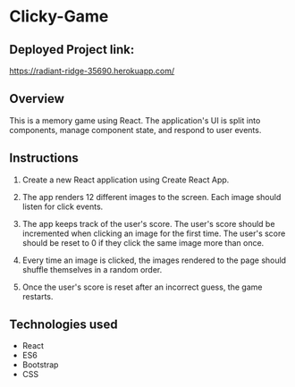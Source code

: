# Clicky-Game

## Deployed Project link:

https://radiant-ridge-35690.herokuapp.com/

## Overview

This is a memory game using React. The application's UI is split into components, manage component state, and respond to user events.

## Instructions

1. Create a new React application using Create React App.

2. The app renders 12 different images to the screen. Each image should listen for click events.

3. The app keeps track of the user's score. The user's score should be incremented when clicking an image for the first time. The user's score should be reset to 0 if they click the same image more than once.

4. Every time an image is clicked, the images rendered to the page should shuffle themselves in a random order.

5. Once the user's score is reset after an incorrect guess, the game restarts.

## Technologies used

* React
* ES6
* Bootstrap
* CSS